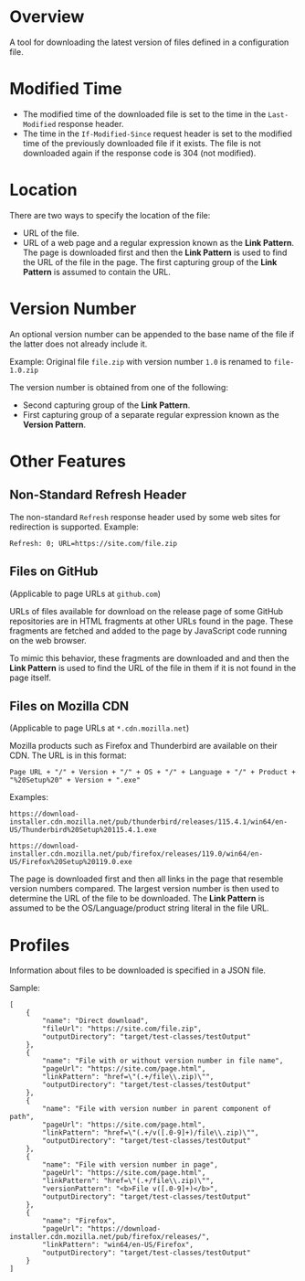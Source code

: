 # Overview

A tool for downloading the latest version of files defined in a configuration file.

# Modified Time

* The modified time of the downloaded file is set to the time in the `Last-Modified` response header.
* The time in the `If-Modified-Since` request header is set to the modified time of the previously downloaded file if it exists. The file is not downloaded again if the response code is 304 (not modified).

# Location

There are two ways to specify the location of the file:

* URL of the file.
* URL of a web page and a regular expression known as the **Link Pattern**. The page is downloaded first and then the **Link Pattern** is used to find the URL of the file in the page. The first capturing group of the **Link Pattern** is assumed to contain the URL.

# Version Number

An optional version number can be appended to the base name of the file if the latter does not already include it. 

Example: Original file `file.zip` with version number `1.0` is renamed to `file-1.0.zip`

The version number is obtained from one of the following:

* Second capturing group of the **Link Pattern**.
* First capturing group of a separate regular expression known as the **Version Pattern**.

# Other Features

## Non-Standard Refresh Header

The non-standard `Refresh` response header used by some web sites for redirection is supported. Example:

```
Refresh: 0; URL=https://site.com/file.zip
```

## Files on GitHub

(Applicable to page URLs at `github.com`)

URLs of files available for download on the release page of some GitHub repositories are in HTML fragments at other URLs found in the page. These fragments are fetched and added to the page by JavaScript code running on the web browser. 

To mimic this behavior, these fragments are downloaded and and then the **Link Pattern** is used to find the URL of the file in them if it is not found in the page itself.

## Files on Mozilla CDN

(Applicable to page URLs at `*.cdn.mozilla.net`)

Mozilla products such as Firefox and Thunderbird are available on their CDN. The URL is in this format:

`Page URL + "/" + Version + "/" + OS + "/" + Language + "/" + Product + "%20Setup%20" + Version + ".exe"`

Examples:

`https://download-installer.cdn.mozilla.net/pub/thunderbird/releases/115.4.1/win64/en-US/Thunderbird%20Setup%20115.4.1.exe`

`https://download-installer.cdn.mozilla.net/pub/firefox/releases/119.0/win64/en-US/Firefox%20Setup%20119.0.exe`

The page is downloaded first and then all links in the page that resemble version numbers compared. The largest version number is then used to determine the URL of the file to be downloaded. The **Link Pattern** is assumed to be the OS/Language/product string literal in the file URL.

# Profiles

Information about files to be downloaded is specified in a JSON file.

Sample:

```
[
	{
		"name": "Direct download",
		"fileUrl": "https://site.com/file.zip",
		"outputDirectory": "target/test-classes/testOutput"
	},
	{
		"name": "File with or without version number in file name",
		"pageUrl": "https://site.com/page.html",
		"linkPattern": "href=\"(.+/file\\.zip)\"",
		"outputDirectory": "target/test-classes/testOutput"
	},
	{
		"name": "File with version number in parent component of path",
		"pageUrl": "https://site.com/page.html",
		"linkPattern": "href=\"(.+/v([.0-9]+)/file\\.zip)\"",
		"outputDirectory": "target/test-classes/testOutput"
	},
	{
		"name": "File with version number in page",
		"pageUrl": "https://site.com/page.html",
		"linkPattern": "href=\"(.+/file\\.zip)\"",
		"versionPattern": "<b>File v([.0-9]+)</b>",
		"outputDirectory": "target/test-classes/testOutput"
	},
	{
		"name": "Firefox",
		"pageUrl": "https://download-installer.cdn.mozilla.net/pub/firefox/releases/",
		"linkPattern": "win64/en-US/Firefox",
		"outputDirectory": "target/test-classes/testOutput"
	}
]
```
